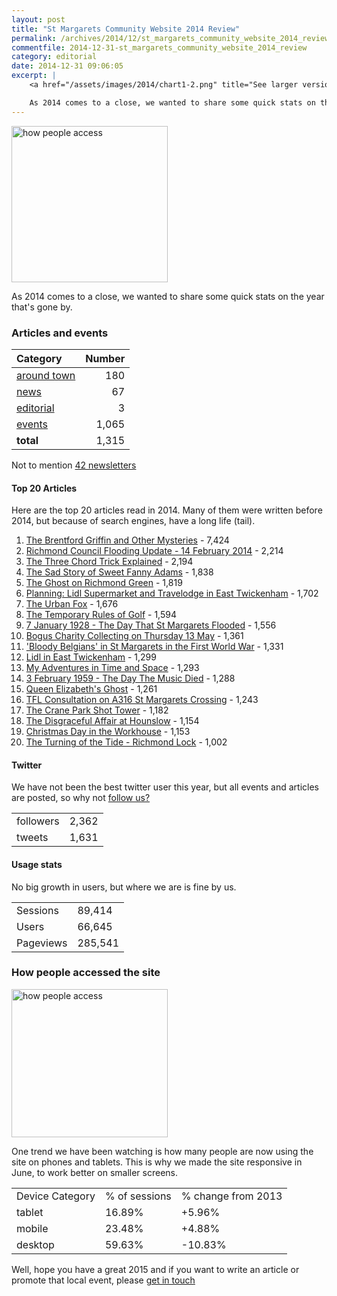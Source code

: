```yaml
---
layout: post
title: "St Margarets Community Website 2014 Review"
permalink: /archives/2014/12/st_margarets_community_website_2014_review.html
commentfile: 2014-12-31-st_margarets_community_website_2014_review
category: editorial
date: 2014-12-31 09:06:05
excerpt: |
    <a href="/assets/images/2014/chart1-2.png" title="See larger version of - how people access"><img src="/assets/images/2014/chart1-2_thumb.png" width="150" height="142" alt="how people access" class="right" /></a>

    As 2014 comes to a close, we wanted to share some quick stats on the year that's gone by.
---
```


<a href="/assets/images/2014/chart1-2.png" title="See larger version of - how people access"><img src="/assets/images/2014/chart1-2.png" width="250"  alt="how people access" class="right" /></a>

As 2014 comes to a close, we wanted to share some quick stats on the year that's gone by.

### Articles and events

| Category                                                                  | Number |
|:------|------:|
|[around town](/archives/around\_town/index.html) | 180    |
|[news](/archives/news/index.html)                | 67     |
|[editorial](/archives/editorial/index.html)      | 3      |
|[events](/event)                                 | 1,065  |
| **total**                                                                 | 1,315  |

Not to mention [42 newsletters](/cgi-bin/newsletter.cgi)

#### Top 20 Articles

Here are the top 20 articles read in 2014. Many of them were written before 2014, but because of search engines, have a long life (tail).

1.  [The Brentford Griffin and Other Mysteries](/archives/2009/05/the_brentford_griffin_and_other_mysteries.html) - 7,424
2.  [Richmond Council Flooding Update - 14 February 2014](/archives/2014/02/richmond_council_flooding_update_14_february_2014.html) - 2,214
3.  [The Three Chord Trick Explained](/archives/2009/03/the_three_chord_trick_explained.html) - 2,194
4.  [The Sad Story of Sweet Fanny Adams](/archives/2010/12/the_sad_story_of_sweet_fanny_adams.html) - 1,838
5.  [The Ghost on Richmond Green](/archives/2010/09/the_ghost_on_richmond_green.html) - 1,819
6.  [Planning: Lidl Supermarket and Travelodge in East Twickenham](/archives/2012/05/planning_lidl_supermarket_and_travelodge_in_east_t.html) - 1,702
7.  [The Urban Fox](/archives/2014/09/the_urban_fox.html) - 1,676
8.  [The Temporary Rules of Golf](/archives/2012/02/the_temporary_rules_of_golf.html) - 1,594
9.  [7 January 1928 - The Day That St Margarets Flooded](/archives/2011/10/7_january_1928_the_day_that_st_margarets_flooded.html) - 1,556
10. [Bogus Charity Collecting on Thursday 13 May](/archives/2010/05/bogus_charity_collecting_on_thursday_13_may.html) - 1,361
11. ['Bloody Belgians' in St Margarets in the First World War](/archives/2014/03/bloody_belgians_in_st_margarets_in_the_first_world.html) - 1,331
12. [Lidl in East Twickenham](/archives/2014/11/lidl_in_east_twickenham.html) - 1,299
13. [My Adventures in Time and Space](/archives/2013/11/my_adventures_in_time_and_space.html) - 1,293
14. [3 February 1959 - The Day The Music Died](/archives/2013/01/3_february_1959_the_day_the_music_died.html) - 1,288
15. [Queen Elizabeth's Ghost](/archives/2011/03/queen_elizabeths_ghost.html) - 1,261
16. [TFL Consultation on A316 St Margarets Crossing](/archives/2014/06/tfl_consultation_on_a316_st_margarets_crossing.html) - 1,243
17. [The Crane Park Shot Tower](/archives/2009/11/the_crane_park_shot_tower.html) - 1,182
18. [The Disgraceful Affair at Hounslow](/archives/2010/01/the_disgraceful_affair_at_hounslow.html) - 1,154
19. [Christmas Day in the Workhouse](/archives/2012/12/christmas_day_in_the_workhouse.html) - 1,153
20. [The Turning of the Tide - Richmond Lock](/archives/2011/05/the_turning_of_the_tide_richmond_lock.html) - 1,002

#### Twitter

We have not been the best twitter user this year, but all events and articles are posted, so why not [follow us?](https://twitter.com/stmgrts)

|           |       |
|-----------|-------|
| followers | 2,362 |
| tweets    | 1,631 |

#### Usage stats

No big growth in users, but where we are is fine by us.

|           |         |
|-----------|---------|
| Sessions  | 89,414  |
| Users     | 66,645  |
| Pageviews | 285,541 |

### How people accessed the site

<a href="/assets/images/2014/chart1-2.png" title="See larger version of - how people access"><img src="/assets/images/2014/chart1-2_thumb.png" width="250" height="237" alt="how people access" class=" right" /></a>

One trend we have been watching is how many people are now using the site on phones and tablets. This is why we made the site responsive in June, to work better on smaller screens.

|                 |               |                    |
|-----------------|---------------|--------------------|
| Device Category | % of sessions | % change from 2013 |
| tablet          | 16.89%        | +5.96%             |
| mobile          | 23.48%        | +4.88%             |
| desktop         | 59.63%        | -10.83%            |

Well, hope you have a great 2015 and if you want to write an article or promote that local event, please [get in touch](/contact)
